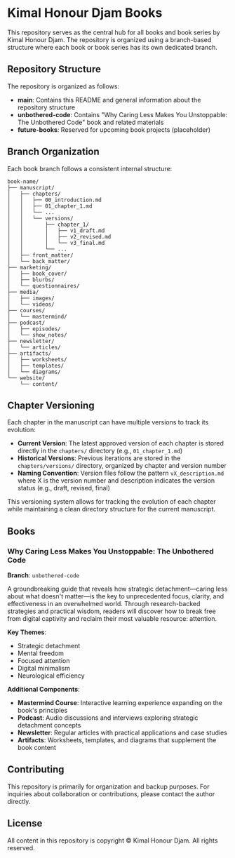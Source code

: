 # Kimal Honour Djam Books

This repository serves as the central hub for all books and book series by Kimal Honour Djam. The repository is organized using a branch-based structure where each book or book series has its own dedicated branch.

## Repository Structure

The repository is organized as follows:

- **main**: Contains this README and general information about the repository structure
- **unbothered-code**: Contains "Why Caring Less Makes You Unstoppable: The Unbothered Code" book and related materials
- **future-books**: Reserved for upcoming book projects (placeholder)

## Branch Organization

Each book branch follows a consistent internal structure:

```
book-name/
├── manuscript/
│   ├── chapters/
│   │   ├── 00_introduction.md
│   │   ├── 01_chapter_1.md
│   │   └── ...
│   │   └── versions/
│   │       ├── chapter_1/
│   │       │   ├── v1_draft.md
│   │       │   ├── v2_revised.md
│   │       │   └── v3_final.md
│   │       └── ...
│   ├── front_matter/
│   └── back_matter/
├── marketing/
│   ├── book_cover/
│   ├── blurbs/
│   └── questionnaires/
├── media/
│   ├── images/
│   └── videos/
├── courses/
│   └── mastermind/
├── podcast/
│   ├── episodes/
│   └── show_notes/
├── newsletter/
│   └── articles/
├── artifacts/
│   ├── worksheets/
│   ├── templates/
│   └── diagrams/
└── website/
    └── content/
```

## Chapter Versioning

Each chapter in the manuscript can have multiple versions to track its evolution:

- **Current Version**: The latest approved version of each chapter is stored directly in the `chapters/` directory (e.g., `01_chapter_1.md`)
- **Historical Versions**: Previous iterations are stored in the `chapters/versions/` directory, organized by chapter and version number
- **Naming Convention**: Version files follow the pattern `vX_description.md` where X is the version number and description indicates the version status (e.g., draft, revised, final)

This versioning system allows for tracking the evolution of each chapter while maintaining a clean directory structure for the current manuscript.

## Books

### Why Caring Less Makes You Unstoppable: The Unbothered Code

**Branch**: `unbothered-code`

A groundbreaking guide that reveals how strategic detachment—caring less about what doesn't matter—is the key to unprecedented focus, clarity, and effectiveness in an overwhelmed world. Through research-backed strategies and practical wisdom, readers will discover how to break free from digital captivity and reclaim their most valuable resource: attention.

**Key Themes**:
- Strategic detachment
- Mental freedom
- Focused attention
- Digital minimalism
- Neurological efficiency

**Additional Components**:
- **Mastermind Course**: Interactive learning experience expanding on the book's principles
- **Podcast**: Audio discussions and interviews exploring strategic detachment concepts
- **Newsletter**: Regular articles with practical applications and case studies
- **Artifacts**: Worksheets, templates, and diagrams that supplement the book content

## Contributing

This repository is primarily for organization and backup purposes. For inquiries about collaboration or contributions, please contact the author directly.

## License

All content in this repository is copyright © Kimal Honour Djam. All rights reserved.
